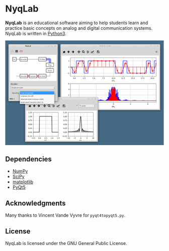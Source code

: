 # NyqLab

**NyqLab** is an educational software aiming to help students learn and practice basic concepts on analog and digital communication systems.  NyqLab is written in [Python3](http://www.python.org/).

![NyqLab screenshot](/media/screenshot.png)

## Dependencies
* [NumPy](http://www.numpy.org/)
* [SciPy](http://www.scipy.org/)
* [matplotlib](http://matplotlib.org/)
* [PyQt5](http://www.riverbankcomputing.com/software/pyqt/)

## Acknowledgments

Many thanks to Vincent Vande Vyvre for `pyqt4topyqt5.py`.

## License

NyqLab is licensed under the GNU General Public License.

